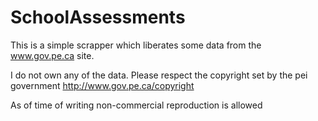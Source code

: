 # SchoolAssessments

This is a simple scrapper which liberates some data from the www.gov.pe.ca site.

I do not own any of the data. Please respect the copyright set by the pei government
http://www.gov.pe.ca/copyright

As of time of writing non-commercial reproduction is allowed
